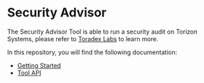 # Security Advisor #

The Security Advisor Tool is able to run a security audit on Torizon Systems, please refer to [Toradex Labs](http://labs.toradex.int/projects/security-advisor-tool) to learn more.

In this repository, you will find the following documentation:
    
- [Getting Started](./GettingStarted.md)
- [Tool API](./ToolAPI.md)